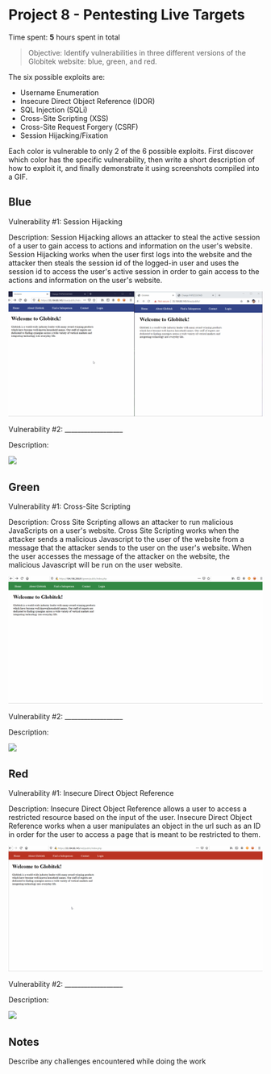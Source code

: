 # Project 8 - Pentesting Live Targets

Time spent: **5** hours spent in total

> Objective: Identify vulnerabilities in three different versions of the Globitek website: blue, green, and red.

The six possible exploits are:

* Username Enumeration
* Insecure Direct Object Reference (IDOR)
* SQL Injection (SQLi)
* Cross-Site Scripting (XSS)
* Cross-Site Request Forgery (CSRF)
* Session Hijacking/Fixation

Each color is vulnerable to only 2 of the 6 possible exploits. First discover which color has the specific vulnerability, then write a short description of how to exploit it, and finally demonstrate it using screenshots compiled into a GIF.

## Blue

Vulnerability #1: Session Hijacking

Description: Session Hijacking allows an attacker to steal the active session of a user to gain access to actions and information on the user's website. Session Hijacking works when the user first logs into the website and the attacker then steals the session id of the logged-in user and uses the session id to access the user's active session in order to gain access to the actions and information on the user's website.

<img src="blue-vuln1.gif">

Vulnerability #2: __________________

Description:

<img src="blue-vuln2.gif">

## Green

Vulnerability #1: Cross-Site Scripting

Description: Cross Site Scripting allows an attacker to run malicious JavaScripts on a user's website. Cross Site Scripting works when the attacker sends a malicious Javascript to the user of the website from a message that the attacker sends to the user on the user's website. When the user accesses the message of the attacker on the website, the malicious Javascript will be run on the user website.

<img src="green-vuln1.gif">

Vulnerability #2: __________________

Description:

<img src="green-vuln2.gif">


## Red

Vulnerability #1: Insecure Direct Object Reference

Description: Insecure Direct Object Reference allows a user to access a restricted resource based on the input of the user. Insecure Direct Object Reference works when a user manipulates an object in the url such as an ID in order for the user to access a page that is meant to be restricted to them.

<img src="red-vuln1.gif">

Vulnerability #2: __________________

Description:

<img src="red-vuln2.gif">


## Notes

Describe any challenges encountered while doing the work
